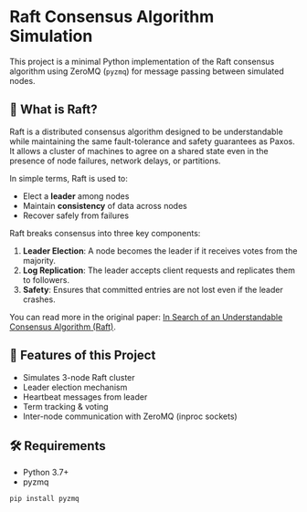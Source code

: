 # Raft Consensus Algorithm Simulation

This project is a minimal Python implementation of the Raft consensus algorithm using ZeroMQ (`pyzmq`) for message passing between simulated nodes.

## 🤔 What is Raft?

Raft is a distributed consensus algorithm designed to be understandable while maintaining the same fault-tolerance and safety guarantees as Paxos. It allows a cluster of machines to agree on a shared state even in the presence of node failures, network delays, or partitions.

In simple terms, Raft is used to:
- Elect a **leader** among nodes
- Maintain **consistency** of data across nodes
- Recover safely from failures

Raft breaks consensus into three key components:
1. **Leader Election**: A node becomes the leader if it receives votes from the majority.
2. **Log Replication**: The leader accepts client requests and replicates them to followers.
3. **Safety**: Ensures that committed entries are not lost even if the leader crashes.

You can read more in the original paper: [In Search of an Understandable Consensus Algorithm (Raft)](https://raft.github.io/).

## 🧠 Features of this Project

- Simulates 3-node Raft cluster
- Leader election mechanism
- Heartbeat messages from leader
- Term tracking & voting
- Inter-node communication with ZeroMQ (inproc sockets)

## 🛠 Requirements

- Python 3.7+
- pyzmq

```bash
pip install pyzmq

